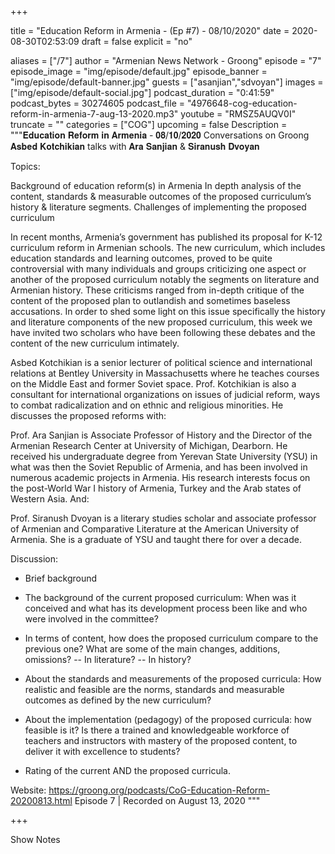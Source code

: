 
+++

title = "Education Reform in Armenia - (Ep #7) - 08/10/2020"
date = 2020-08-30T02:53:09
draft = false
explicit = "no"

aliases = ["/7"]
author = "Armenian News Network - Groong"
episode = "7"
episode_image = "img/episode/default.jpg"
episode_banner = "img/episode/default-banner.jpg"
guests = ["asanjian","sdvoyan"]
images = ["img/episode/default-social.jpg"]
podcast_duration = "0:41:59"
podcast_bytes = 30274605
podcast_file = "4976648-cog-education-reform-in-armenia-7-aug-13-2020.mp3"
youtube = "RMSZ5AUQV0I"
truncate = ""
categories = ["COG"]
upcoming = false
Description = """𝐄𝐝𝐮𝐜𝐚𝐭𝐢𝐨𝐧 𝐑𝐞𝐟𝐨𝐫𝐦 𝐢𝐧 𝐀𝐫𝐦𝐞𝐧𝐢𝐚 - 𝟎𝟖/𝟏𝟎/𝟐𝟎𝟐𝟎
Conversations on Groong
𝐀𝐬𝐛𝐞𝐝 𝐊𝐨𝐭𝐜𝐡𝐢𝐤𝐢𝐚𝐧 talks with 𝐀𝐫𝐚 𝐒𝐚𝐧𝐣𝐢𝐚𝐧 & 𝐒𝐢𝐫𝐚𝐧𝐮𝐬𝐡 𝐃𝐯𝐨𝐲𝐚𝐧

Topics:

Background of education reform(s) in Armenia
In depth analysis of the content, standards & measurable outcomes of the proposed curriculum’s history & literature segments.
Challenges of implementing the proposed curriculum 

In recent months, Armenia’s government has published its proposal for K-12 curriculum reform in Armenian schools. The new curriculum, which includes education standards and learning outcomes, proved to be quite controversial with many individuals and groups criticizing one aspect or another of the proposed curriculum notably the segments on literature and Armenian history. These criticisms ranged from in-depth critique of the content of the proposed plan to outlandish and sometimes baseless accusations. In order to shed some light on this issue specifically the history and literature components of the new proposed curriculum, this week we have invited two scholars who have been following these debates and the content of the new curriculum intimately. 

Asbed Kotchikian is a senior lecturer of political science and international relations at Bentley University in Massachusetts where he teaches courses on the Middle East and former Soviet space. Prof. Kotchikian is also a consultant for international organizations on issues of judicial reform, ways to combat radicalization and on ethnic and religious minorities. He discusses the  proposed reforms with:

Prof. Ara Sanjian is Associate Professor of History and the Director of the Armenian Research Center at University of Michigan, Dearborn. He received his undergraduate degree from Yerevan State University (YSU) in what was then the Soviet Republic of Armenia, and has been involved in numerous academic projects in Armenia. His research interests focus on the post-World War I history of Armenia, Turkey and the Arab states of Western Asia. And:

Prof. Siranush Dvoyan is a literary studies scholar and associate professor of Armenian and Comparative Literature at the American University of Armenia. She is a graduate of YSU and taught there for over a decade.

Discussion:
- Brief background
- The background of the current proposed curriculum: When was it conceived and what has its development process been like and who were involved in the committee?

- In terms of content, how does the proposed curriculum compare to the previous one? What are some of the main changes, additions, omissions?
-- In literature?
-- In history?
- About the standards and measurements of the proposed curricula: How realistic and feasible are the norms, standards and measurable outcomes as defined by the new curriculum?
- About the implementation (pedagogy) of the proposed curricula: how feasible is it? Is there a trained and knowledgeable workforce of teachers and instructors with mastery of the proposed content, to deliver it with excellence to students?
- Rating of the current AND the proposed curricula.

Website: https://groong.org/podcasts/CoG-Education-Reform-20200813.html
Episode 7 | Recorded on August 13, 2020
"""

+++

Show Notes

